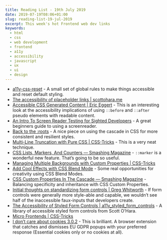 ```yaml
---
title: Reading List - 19th July 2019
date: 2019-07-19T08:06+01:00
slug: reading-list-19-jul-2019
excerpt: This week's hot Frontend web dev links
keywords:
  - html
  - css
  - web development
  - frontend
  - a11y
  - accessibility
  - javascript
  - ux
  - ui
  - design
---
```


* [a11y-css-reset](https://github.com/mike-engel/a11y-css-reset) - A small set of global rules to make things accessible and reset default styling.
* [The accessibility of placeholder links | scottohara.me](https://www.scottohara.me/note/2019/07/17/placeholder-link.html)
* [Accessible CSS Generated Content | Eric Eggert](https://yatil.net/blog/accessible-css-generated-content?utm_campaign=CSS%2BLayout%2BNews&utm_medium=email&utm_source=CSS_Layout_News_207) - This is an interesting look at the accessibility implications of using `::before` and `::after` pseudo elements with readable content.
* [An Intro To Screen Reader Testing for Sighted Developers](http://uncaughtreferenceerror.com/a-crash-course-to-screenreaders-for-sighted-developers/?ref=dailydevlinks.com) - A great beginners guide to using a screenreader.
* [Back to the :roots](http://simurai.com/blog/2015/09/09/back-to-the-roots) - A nice piece on using the cascade in CSS for more consistent and resilient styles.
* [Multi-Line Truncation with Pure CSS | CSS-Tricks](https://css-tricks.com/multi-line-truncation-with-pure-css/) - This is a very neat technique.
* [CSS Lists, Markers, And Counters — Smashing Magazine](https://www.smashingmagazine.com/2019/07/css-lists-markers-counters/) - `::marker` is a wonderful new feature. That’s going to be so useful.
* [Managing Multiple Backgrounds with Custom Properties | CSS-Tricks](https://css-tricks.com/managing-multiple-backgrounds-with-custom-properties/?utm_campaign=CSS%2BLayout%2BNews&utm_medium=email&utm_source=CSS_Layout_News_207)
* [Add Cool Effects with CSS Blend Mode](https://speckyboy.com/css-blend-mode/) - Some real opportunities for creativity using CSS Blend Modes.
* [CSS Custom Properties In The Cascade — Smashing Magazine](https://www.smashingmagazine.com/2019/07/css-custom-properties-cascade/) - Balancing specificity and inheritance with CSS Custom Properties.
* [Initial thoughts on standardizing form controls | Greg Whitworth](https://www.gwhitworth.com/blog/2019/07/form-controls-components/?utm_campaign=CSS%2BLayout%2BNews&utm_medium=email&utm_source=CSS_Layout_News_207) - If form controls were generally more style-able and capable, we wouldn’t see half of the inaccessible faux-inputs that developers create.
* [The Accessibility of Styled Form Controls | a11y_styled_form_controls](https://scottaohara.github.io/a11y_styled_form_controls/) - A library of accessible styled form controls from Scott O’Hara.
* [Micro Frontends | CSS-Tricks](https://css-tricks.com/micro-frontends/)
* [I don’t care about cookies 3.0.2](https://www.i-dont-care-about-cookies.eu/) - This is brilliant. A browser extension that catches and dismisses EU GDPR popups with your preferred response (Essential cookies only or no cookies at all).

